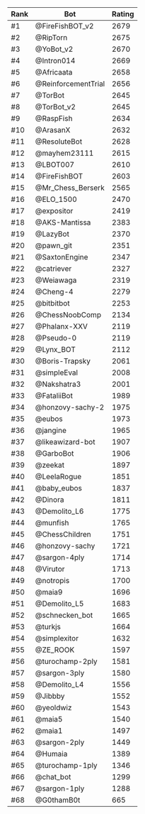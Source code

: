 Rank|Bot|Rating
---|---|---
#1|@FireFishBOT_v2|2679
#2|@RipTorn|2675
#3|@YoBot_v2|2670
#4|@Intron014|2669
#5|@Africaata|2658
#6|@ReinforcementTrial|2656
#7|@TorBot|2645
#8|@TorBot_v2|2645
#9|@RaspFish|2634
#10|@ArasanX|2632
#11|@ResoluteBot|2628
#12|@mayhem23111|2615
#13|@LBOT007|2610
#14|@FireFishBOT|2603
#15|@Mr_Chess_Berserk|2565
#16|@ELO_1500|2470
#17|@expositor|2419
#18|@AKS-Mantissa|2383
#19|@LazyBot|2370
#20|@pawn_git|2351
#21|@SaxtonEngine|2347
#22|@catriever|2327
#23|@Weiawaga|2319
#24|@Cheng-4|2279
#25|@bitbitbot|2253
#26|@ChessNoobComp|2134
#27|@Phalanx-XXV|2119
#28|@Pseudo-0|2119
#29|@Lynx_BOT|2112
#30|@Boris-Trapsky|2061
#31|@simpleEval|2008
#32|@Nakshatra3|2001
#33|@FataliiBot|1989
#34|@honzovy-sachy-2|1975
#35|@eubos|1973
#36|@jangine|1965
#37|@likeawizard-bot|1907
#38|@GarboBot|1906
#39|@zeekat|1897
#40|@LeelaRogue|1851
#41|@baby_eubos|1837
#42|@Dinora|1811
#43|@Demolito_L6|1775
#44|@munfish|1765
#45|@ChessChildren|1751
#46|@honzovy-sachy|1721
#47|@sargon-4ply|1714
#48|@Virutor|1713
#49|@notropis|1700
#50|@maia9|1696
#51|@Demolito_L5|1683
#52|@schnecken_bot|1665
#53|@turkjs|1664
#54|@simplexitor|1632
#55|@ZE_ROOK|1597
#56|@turochamp-2ply|1581
#57|@sargon-3ply|1580
#58|@Demolito_L4|1556
#59|@Jibbby|1552
#60|@yeoldwiz|1543
#61|@maia5|1540
#62|@maia1|1497
#63|@sargon-2ply|1449
#64|@Humaia|1389
#65|@turochamp-1ply|1346
#66|@chat_bot|1299
#67|@sargon-1ply|1288
#68|@G0thamB0t|665
